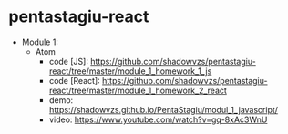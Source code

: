 # pentastagiu-react

* Module 1:
  * Atom 
    * code [JS]: https://github.com/shadowvzs/pentastagiu-react/tree/master/module_1_homework_1_js
    * code [React]: https://github.com/shadowvzs/pentastagiu-react/tree/master/module_1_homework_2_react
    * demo: https://shadowvzs.github.io/PentaStagiu/modul_1_javascript/
    * video: https://www.youtube.com/watch?v=gq-8xAc3WnU
